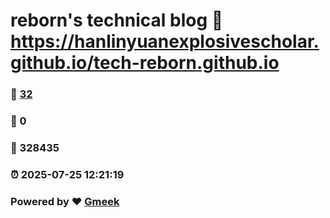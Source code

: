 # reborn's technical blog :link: https://hanlinyuanexplosivescholar.github.io/tech-reborn.github.io 
### :page_facing_up: [32](https://hanlinyuanexplosivescholar.github.io/tech-reborn.github.io/tag.html) 
### :speech_balloon: 0 
### :hibiscus: 328435 
### :alarm_clock: 2025-07-25 12:21:19 
### Powered by :heart: [Gmeek](https://github.com/Meekdai/Gmeek)
